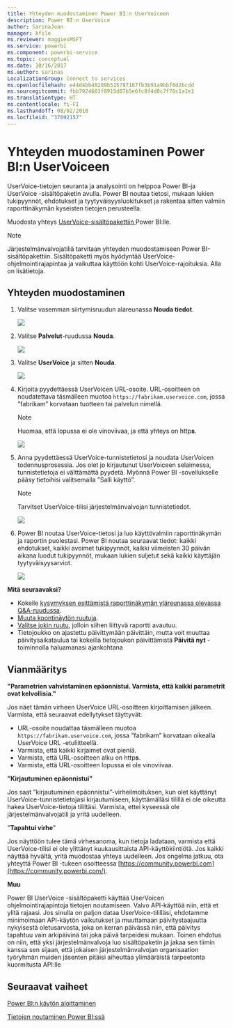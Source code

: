 ```yaml
---
title: Yhteyden muodostaminen Power BI:n UserVoiceen
description: Power BI:n UserVoice
author: SarinaJoan
manager: kfile
ms.reviewer: maggiesMSFT
ms.service: powerbi
ms.component: powerbi-service
ms.topic: conceptual
ms.date: 10/16/2017
ms.author: sarinas
LocalizationGroup: Connect to services
ms.openlocfilehash: e44d4bb48289b515797167fb3b91a9bbf0d2bcdd
ms.sourcegitcommit: fbb7924603f8915d07b5e6fc8f4d0c7f70c1a1e1
ms.translationtype: HT
ms.contentlocale: fi-FI
ms.lasthandoff: 08/02/2018
ms.locfileid: "37092157"
---
```

# <a name="connect-to-uservoice-with-power-bi"></a>Yhteyden muodostaminen Power BI:n UserVoiceen
UserVoice-tietojen seuranta ja analysointi on helppoa Power BI-ja UserVoice -sisältöpaketin avulla. Power BI noutaa tietosi, mukaan lukien tukipyynnöt, ehdotukset ja tyytyväisyysluokitukset ja rakentaa sitten valmiin raporttinäkymän kyseisten tietojen perusteella.

Muodosta yhteys [UserVoice-sisältöpakettiin ](https://app.powerbi.com/getdata/services/uservoice) Power BI:lle.

>[!NOTE]
>Järjestelmänvalvojatiliä tarvitaan yhteyden muodostamiseen Power BI-sisältöpakettiin. Sisältöpaketti myös hyödyntää UserVoice-ohjelmointirajapintaa ja vaikuttaa käyttöön kohti UserVoice-rajoituksia. Alla on lisätietoja.

## <a name="how-to-connect"></a>Yhteyden muodostaminen
1. Valitse vasemman siirtymisruudun alareunassa **Nouda tiedot**.
   
   ![](media/service-connect-to-uservoice/pbi_getdata.png)
2. Valitse **Palvelut**-ruudussa **Nouda**.
   
   ![](media/service-connect-to-uservoice/pbi_getservices.png) 
3. Valitse **UserVoice** ja sitten **Nouda**.
   
   ![](media/service-connect-to-uservoice/uservoice.png)
4. Kirjoita pyydettäessä UserVoicen URL-osoite. URL-osoitteen on noudatettava täsmälleen muotoa `https://fabrikam.uservoice.com`, jossa ”fabrikam” korvataan tuotteen tai palvelun nimellä.
   
   >[!NOTE]
   >Huomaa, että lopussa ei ole vinoviivaa, ja että yhteys on http**s**.
   
   ![](media/service-connect-to-uservoice/capture.png)
5. Anna pyydettäessä UserVoice-tunnistetietosi ja noudata UserVoicen todennusprosessia. Jos olet jo kirjautunut UserVoiceen selaimessa, tunnistetietoja ei välttämättä pyydetä. Myönnä Power BI -sovellukselle pääsy tietoihisi valitsemalla ”Salli käyttö”.
   
   >[!NOTE]
   >Tarvitset UserVoice-tilisi järjestelmänvalvojan tunnistetiedot.
   
   ![](media/service-connect-to-uservoice/capture3.png)
6. Power BI noutaa UserVoice-tietosi ja luo käyttövalmiin raporttinäkymän ja raportin puolestasi. Power BI noutaa seuraavat tiedot: kaikki ehdotukset, kaikki avoimet tukipyynnöt, kaikki viimeisten 30 päivän aikana luodut tukipyynnöt, mukaan lukien suljetut sekä kaikki käyttäjän tyytyväisyysarviot.
   
   ![](media/service-connect-to-uservoice/capture4.png)

**Mitä seuraavaksi?**

* Kokeile [kysymyksen esittämistä raporttinäkymän yläreunassa olevassa Q&A-ruudussa](power-bi-q-and-a.md).
* [Muuta koontinäytön ruutuja](service-dashboard-edit-tile.md).
* [Valitse jokin ruutu](service-dashboard-tiles.md), jolloin siihen liittyvä raportti avautuu.
* Tietojoukko on ajastettu päivittymään päivittäin, mutta voit muuttaa päivitysaikataulua tai kokeilla tietojoukon päivittämistä **Päivitä nyt** -toiminnolla haluamanasi ajankohtana

## <a name="troubleshooting"></a>Vianmääritys
**"Parametrien vahvistaminen epäonnistui. Varmista, että kaikki parametrit ovat kelvollisia."**

Jos näet tämän virheen UserVoice URL-osoitteen kirjoittamisen jälkeen. Varmista, että seuraavat edellytykset täyttyvät:

* URL-osoite noudattaa täsmälleen muotoa `https://fabrikam.uservoice.com`, jossa ”fabrikam” korvataan oikealla UserVoice URL -etuliitteellä.
* Varmista, että kaikki kirjaimet ovat pieniä.
* Varmista, että URL-osoitteen alku on http**s**.
* Varmista, että URL-osoitteen lopussa ei ole vinoviivaa.

**”Kirjautuminen epäonnistui”**

Jos saat ”kirjautuminen epäonnistui”-virheilmoituksen, kun olet käyttänyt UserVoice-tunnistetietojasi kirjautumiseen, käyttämälläsi tilillä ei ole oikeutta hakea UserVoice-tietoja tililtäsi. Varmista, ettei kyseessä ole järjestelmänvalvojatili ja yritä uudelleen.

"**Tapahtui virhe**"

Jos näyttöön tulee tämä virhesanoma, kun tietoja ladataan, varmista että UserVoice-tilisi ei ole ylittänyt kuukausittaista API-käyttökiintiötä. Jos kaikki näyttää hyvältä, yritä muodostaa yhteys uudelleen. Jos ongelma jatkuu, ota yhteyttä Power BI -tukeen osoitteessa [https://community.powerbi.com](https://community.powerbi.com/).

**Muu**  

Power BI UserVoice -sisältöpaketti käyttää UserVoicen ohjelmointirajapintoja tietojen noutamiseen. Valvo API-käyttöä niin, että et ylitä rajaasi. Jos sinulla on paljon dataa UserVoice-tililläsi, ehdotamme minimoimaan API-käytön vaikutukset ja muuttamaan päivitystaajuutta nykyisestä oletusarvosta, joka on kerran päivässä niin, että päivitys tapahtuu vain arkipäivinä tai joka päivä tarpeidesi mukaan. Toinen ehdotus on niin, että yksi järjestelmänvalvoja luo sisältöpaketin ja jakaa sen tiimin kanssa sen sijaan, että jokaisen järjestelmänvalvojan organisaation työryhmän muiden jäsenten pitäisi aiheuttaa ylimääräistä tarpeetonta kuormitusta API:lle

## <a name="next-steps"></a>Seuraavat vaiheet
[Power BI:n käytön aloittaminen](service-get-started.md)

[Tietojen noutaminen Power BI:ssä](service-get-data.md)

